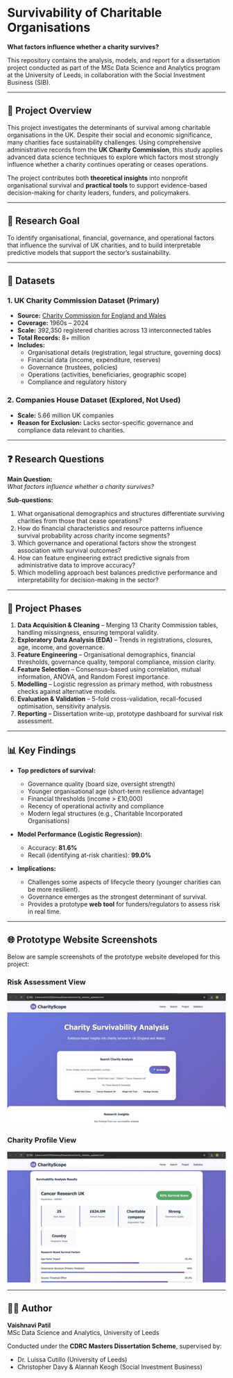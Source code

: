 # Survivability of Charitable Organisations  
**What factors influence whether a charity survives?**

This repository contains the analysis, models, and report for a dissertation project conducted as part of the MSc Data Science and Analytics program at the University of Leeds, in collaboration with the Social Investment Business (SIB).

---

## 📌 Project Overview  
This project investigates the determinants of survival among charitable organisations in the UK. Despite their social and economic significance, many charities face sustainability challenges. Using comprehensive administrative records from the **UK Charity Commission**, this study applies advanced data science techniques to explore which factors most strongly influence whether a charity continues operating or ceases operations.  

The project contributes both **theoretical insights** into nonprofit organisational survival and **practical tools** to support evidence-based decision-making for charity leaders, funders, and policymakers.

---

## 🎯 Research Goal  
To identify organisational, financial, governance, and operational factors that influence the survival of UK charities, and to build interpretable predictive models that support the sector’s sustainability.

---

## 📂 Datasets  

### 1. UK Charity Commission Dataset (Primary)  
- **Source:** [Charity Commission for England and Wales](https://register-of-charities.charitycommission.gov.uk/en/)  
- **Coverage:** 1960s – 2024  
- **Scale:** 392,350 registered charities across 13 interconnected tables  
- **Total Records:** 8+ million  
- **Includes:**  
  - Organisational details (registration, legal structure, governing docs)  
  - Financial data (income, expenditure, reserves)  
  - Governance (trustees, policies)  
  - Operations (activities, beneficiaries, geographic scope)  
  - Compliance and regulatory history  

### 2. Companies House Dataset (Explored, Not Used)  
- **Scale:** 5.66 million UK companies  
- **Reason for Exclusion:** Lacks sector-specific governance and compliance data relevant to charities.  

---

## ❓ Research Questions  

**Main Question:**  
*What factors influence whether a charity survives?*

**Sub-questions:**  
1. What organisational demographics and structures differentiate surviving charities from those that cease operations?  
2. How do financial characteristics and resource patterns influence survival probability across charity income segments?  
3. Which governance and operational factors show the strongest association with survival outcomes?  
4. How can feature engineering extract predictive signals from administrative data to improve accuracy?  
5. Which modelling approach best balances predictive performance and interpretability for decision-making in the sector?  

---

## 🔄 Project Phases  

1. **Data Acquisition & Cleaning** – Merging 13 Charity Commission tables, handling missingness, ensuring temporal validity.  
2. **Exploratory Data Analysis (EDA)** – Trends in registrations, closures, age, income, and governance.  
3. **Feature Engineering** – Organisational demographics, financial thresholds, governance quality, temporal compliance, mission clarity.  
4. **Feature Selection** – Consensus-based using correlation, mutual information, ANOVA, and Random Forest importance.  
5. **Modelling** – Logistic regression as primary method, with robustness checks against alternative models.  
6. **Evaluation & Validation** – 5-fold cross-validation, recall-focused optimisation, sensitivity analysis.  
7. **Reporting** – Dissertation write-up, prototype dashboard for survival risk assessment.  

---

## 📊 Key Findings  

- **Top predictors of survival:**  
  - Governance quality (board size, oversight strength)  
  - Younger organisational age (short-term resilience advantage)  
  - Financial thresholds (income > £10,000)  
  - Recency of operational activity and compliance  
  - Modern legal structures (e.g., Charitable Incorporated Organisations)  

- **Model Performance (Logistic Regression):**  
  - Accuracy: **81.6%**  
  - Recall (identifying at-risk charities): **99.0%**  

- **Implications:**  
  - Challenges some aspects of lifecycle theory (younger charities can be more resilient).  
  - Governance emerges as the strongest determinant of survival.  
  - Provides a prototype **web tool** for funders/regulators to assess risk in real time.

----
## 🌐 Prototype Website Screenshots  

Below are sample screenshots of the prototype website developed for this project:  

### Risk Assessment View  
![Interactive Charity Search](Images/9163B949-1448-4A32-AC86-52B633123C3A_1_105_c.jpeg)  

### Charity Profile View  
![Charity Profile](Images/EBC5061E-52AD-4840-903A-8A5BDCB4E2EE_1_105_c.jpeg)  

    
----
## 👩‍💻 Author  

**Vaishnavi Patil**  
MSc Data Science and Analytics, University of Leeds  

Conducted under the **CDRC Masters Dissertation Scheme**, supervised by:  
- Dr. Luissa Cutillo (University of Leeds)  
- Christopher Davy & Alannah Keogh (Social Investment Business) 
